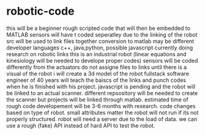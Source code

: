 # robotic-code
this will be a beginner rough scripted code that will then be embedded to MATLAB
sensors will have t coded seperatley due to the linking of the robot
src will be used to link files together
conversion to matlab may be different
developer languages c++, java,python, possible javascript 
currently doing research on robotic links
this is an industrial robot (linear equations and kinesiology will be needed to develope proper codes)
sensors will be coded differently from the actuators
do not assigne files to links until there is a visual of the robot
i will create a 3d model of the robot
fullstack software engineer of 40 years will teach the baiscs of the links and punch codes when he is finished with his project.
javascript is pending and the robot will be linked to an actual scanner. different repsository will be needed to create the scanner but projects will be linked through matlab. estimated time of rough code developement will be 3-6 months with research. code changes based on type of robot. small attributes matter the robot will not run if its not properly structured. robot will need a server due to the load of data. we can use a rough (fake) API instead of hard API to test the robot.
